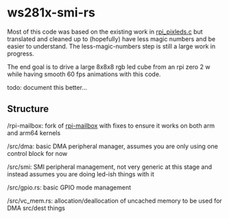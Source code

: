 # ws281x-smi-rs

Most of this code was based on the existing work in [rpi_pixleds.c](https://github.com/jbentham/rpi/blob/master/rpi_pixleds.c) but translated and cleaned up to (hopefully) have less magic numbers and be easier to understand. The less-magic-numbers step is still a large work in progress.

The end goal is to drive a large 8x8x8 rgb led cube from an rpi zero 2 w while having smooth 60 fps animations with this code.

todo: document this better...

## Structure

/rpi-mailbox: fork of [rpi-mailbox](https://github.com/Idein/rpi-mailbox) with fixes to ensure it works on both arm and arm64 kernels

/src/dma: basic DMA peripheral manager, assumes you are only using one control block for now

/src/smi: SMI peripheral management, not very generic at this stage and instead assumes you are doing led-ish things with it

/src/gpio.rs: basic GPIO mode management

/src/vc_mem.rs: allocation/deallocation of uncached memory to be used for DMA src/dest things